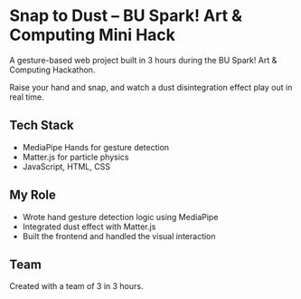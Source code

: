 # Snap to Dust – BU Spark! Art & Computing Mini Hack

A gesture-based web project built in 3 hours during the BU Spark! Art & Computing Hackathon.

Raise your hand and snap, and watch a dust disintegration effect play out in real time.

## Tech Stack
- MediaPipe Hands for gesture detection  
- Matter.js for particle physics  
- JavaScript, HTML, CSS

## My Role
- Wrote hand gesture detection logic using MediaPipe  
- Integrated dust effect with Matter.js  
- Built the frontend and handled the visual interaction

## Team
Created with a team of 3 in 3 hours.

